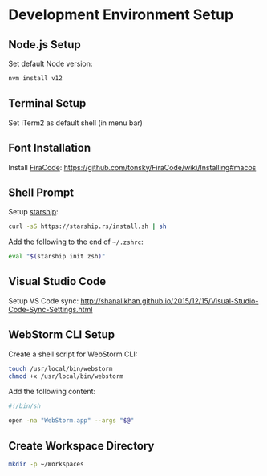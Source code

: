# Development Environment Setup

## Node.js Setup

Set default Node version:

```sh
nvm install v12
```

## Terminal Setup

Set iTerm2 as default shell (in menu bar)

## Font Installation

Install [FiraCode](https://github.com/tonsky/FiraCode):
https://github.com/tonsky/FiraCode/wiki/Installing#macos

## Shell Prompt

Setup [starship](https://github.com/starship/starship):

```sh
curl -sS https://starship.rs/install.sh | sh
```

Add the following to the end of `~/.zshrc`:

```sh
eval "$(starship init zsh)"
```

## Visual Studio Code

Setup VS Code sync:
http://shanalikhan.github.io/2015/12/15/Visual-Studio-Code-Sync-Settings.html

## WebStorm CLI Setup

Create a shell script for WebStorm CLI:

```sh
touch /usr/local/bin/webstorm
chmod +x /usr/local/bin/webstorm
```

Add the following content:

```sh
#!/bin/sh

open -na "WebStorm.app" --args "$@"
```

## Create Workspace Directory

```sh
mkdir -p ~/Workspaces
``` 
